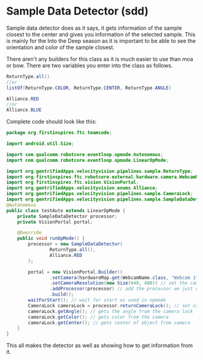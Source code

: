 # Sample Data Detector (sdd)

Sample data detector does as it says, it gets information of the sample closest to the center and gives you information of the selected sample. This is mainly for the Into the Deep season as it is important to be able to see the orientation and color of the sample closest.

There aren't any builders for this class as it is much easier to use than moa or bow. There are two variables you enter into the class as follows.

```java
ReturnType.all()
//or 
listOf(ReturnType.COLOR, ReturnType.CENTER, ReturnType.ANGLE)
```

```java
Alliance.RED 
//or 
Alliance.BLUE
```

Complete code should look like this:

```java
package org.firstinspires.ftc.teamcode;

import android.util.Size;

import com.qualcomm.robotcore.eventloop.opmode.Autonomous;
import com.qualcomm.robotcore.eventloop.opmode.LinearOpMode;

import org.gentrifiedApps.velocityvision.pipelines.sample.ReturnType;
import org.firstinspires.ftc.robotcore.external.hardware.camera.WebcamName;
import org.firstinspires.ftc.vision.VisionPortal;
import org.gentrifiedApps.velocityvision.enums.Alliance;
import org.gentrifiedApps.velocityvision.pipelines.sample.CameraLock;
import org.gentrifiedApps.velocityvision.pipelines.sample.SampleDataDetector;
@Autonomous
public class testAuto extends LinearOpMode {
    private SampleDataDetector processor;
    private VisionPortal portal;

    @Override
    public void runOpMode() {
        processor = new SampleDataDetector(
                ReturnType.all(),
                Alliance.RED
        );

        portal = new VisionPortal.Builder()
                .setCamera(hardwareMap.get(WebcamName.class, "Webcam 1")) // set camera name
                .setCameraResolution(new Size(640, 480)) // set the camera resolution
                .addProcessor(processor) // add the processor we just created
                .build();
        waitForStart(); // wait for start as used in opmode
        CameraLock cameraLock = processor.returnCameraLock(); // set camera lock to camera lock from processor
        cameraLock.getAngle(); // gets the angle from the camera lock
        cameraLock.getColor(); // gets color from the camera
        cameraLock.getCenter(); // gets center of object from camera
    }
}
```

This all makes the detector as well as showing how to get information from it.
